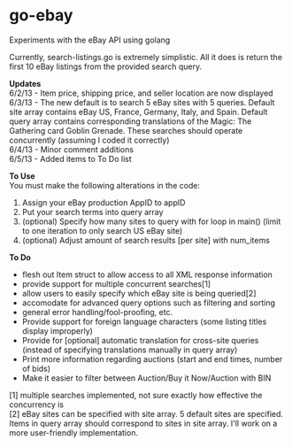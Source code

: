 go-ebay
=======

Experiments with the eBay API using golang

Currently, search-listings.go is extremely simplistic. All it does is return the first 
10 eBay listings from the provided search query.

**Updates**  
6/2/13 - Item price, shipping price, and seller location are now displayed  
6/3/13 - The new default is to search 5 eBay sites with 5 queries. Default site array contains eBay US, France, Germany, Italy, and Spain. Default query array contains corresponding translations of the Magic: The Gathering card Goblin Grenade. These searches should operate concurrently (assuming I coded it correctly)  
6/4/13 - Minor comment additions  
6/5/13 - Added items to To Do list

**To Use**  
You must make the following alterations in the code:  
1. Assign your eBay production AppID to appID  
2. Put your search terms into query array   
3. (optional) Specify how many sites to query with for loop in main() (limit to one iteration to only search US eBay site)  
4. (optional) Adjust amount of search results [per site] with num_items
  

**To Do**
- flesh out Item struct to allow access to all XML response information
- provide support for multiple concurrent searches[1]
- allow users to easily specify which eBay site is being queried[2]
- accomodate for advanced query options such as filtering and sorting
- general error handling/fool-proofing, etc.  
- Provide support for foreign language characters (some listing titles display improperly)  
- Provide for [optional] automatic translation for cross-site queries (instead of specifying translations manually in query array)  
- Print more information regarding auctions (start and end times, number of bids)  
- Make it easier to filter between Auction/Buy it Now/Auction with BIN

[1] multiple searches implemented, not sure exactly how effective the concurrency is  
[2] eBay sites can be specified with site array. 5 default sites are specified. Items in 
 query array should correspond to sites in site array. I'll work on a more user-friendly implementation.